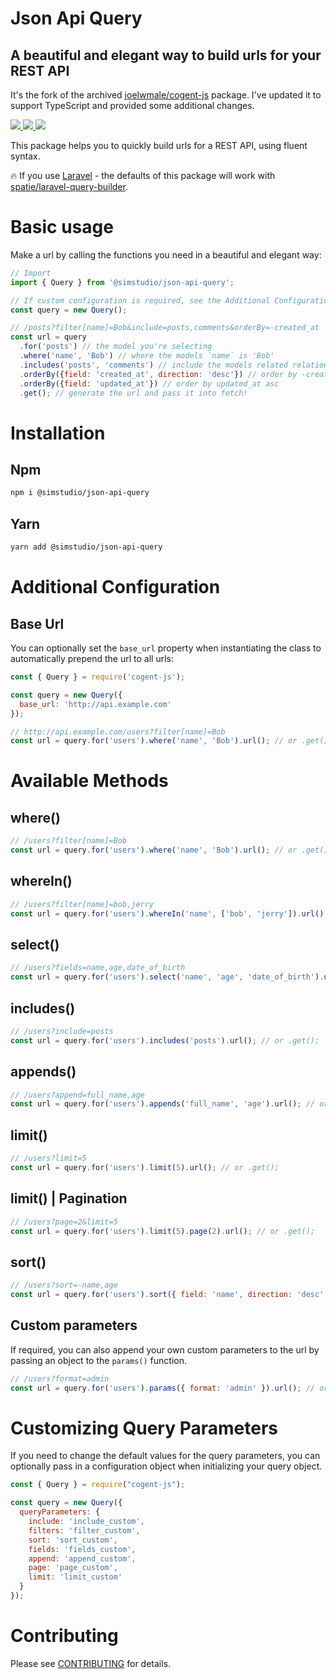 # Json Api Query

## A beautiful and elegant way to build urls for your REST API
It's the fork of the archived [joelwmale/cogent-js](https://github.com/joelwmale/cogent-js) package.
I've updated it to support TypeScript and provided some additional changes.

<a href="https://www.npmjs.com/package/cogent-js">
  <img src="https://img.shields.io/npm/v/cogent-js.svg" />
</a> 
<a href="https://travis-ci.org/joelwmale/cogent-js">
  <img src="https://travis-ci.org/joelwmale/cogent-js.svg?branch=master" />
</a>
<a href="https://github.com/joelwmale/cogent-js/blob/master/LICENSE">
  <img src="https://img.shields.io/apm/l/vim-mode.svg" />
</a>

This package helps you to quickly build urls for a REST API, using fluent syntax.

🔥 If you use [Laravel](https://github.com/laravel/laravel) - the defaults of this package will work with [spatie/laravel-query-builder](https://github.com/spatie/laravel-query-builder).

# Basic usage

Make a url by calling the functions you need in a beautiful and elegant way:

```js
// Import
import { Query } from '@simstudio/json-api-query';

// If custom configuration is required, see the Additional Configuration section
const query = new Query();

// /posts?filter[name]=Bob&include=posts,comments&orderBy=-created_at
const url = query
  .for('posts') // the model you're selecting
  .where('name', 'Bob') // where the models `name` is 'Bob'
  .includes('posts', 'comments') // include the models related relationships: posts and comments
  .orderBy({field: 'created_at', direction: 'desc'}) // order by -created_at desc
  .orderBy({field: 'updated_at'}) // order by updated_at asc
  .get(); // generate the url and pass it into fetch!
```

# Installation

## Npm

```bash
npm i @simstudio/json-api-query
```

## Yarn

```bash
yarn add @simstudio/json-api-query
```

# Additional Configuration

## Base Url

You can optionally set the `base_url` property when instantiating the class to automatically prepend the url to all urls:

```js
const { Query } = require('cogent-js');

const query = new Query({
  base_url: 'http://api.example.com'
});

// http://api.example.com/users?filter[name]=Bob
const url = query.for('users').where('name', 'Bob').url(); // or .get();
```

# Available Methods

## where()

```js
// /users?filter[name]=Bob
const url = query.for('users').where('name', 'Bob').url(); // or .get();
```

## whereIn()

```js
// /users?filter[name]=bob,jerry
const url = query.for('users').whereIn('name', ['bob', 'jerry']).url(); // or .get();
```

## select()

```js
// /users?fields=name,age,date_of_birth
const url = query.for('users').select('name', 'age', 'date_of_birth').url(); // or .get();
```

## includes()

```js
// /users?include=posts
const url = query.for('users').includes('posts').url(); // or .get();
```

## appends()

```js
// /users?append=full_name,age
const url = query.for('users').appends('full_name', 'age').url(); // or .get();
```

## limit()

```js
// /users?limit=5
const url = query.for('users').limit(5).url(); // or .get();
```

## limit() | Pagination

```js
// /users?page=2&limit=5
const url = query.for('users').limit(5).page(2).url(); // or .get();
```

## sort()

```js
// /users?sort=-name,age
const url = query.for('users').sort({ field: 'name', direction: 'desc' }, { field: 'age' }).url(); // or .get();
```

## Custom parameters

If required, you can also append your own custom parameters to the url by passing an object to the `params()` function.

```js
// /users?format=admin
const url = query.for('users').params({ format: 'admin' }).url(); // or .get();
```

# Customizing Query Parameters

If you need to change the default values for the query parameters, you can optionally pass in a configuration object when initializing your query object.

```js
const { Query } = require("cogent-js");

const query = new Query({
  queryParameters: {
    include: 'include_custom',
    filters: 'filter_custom',
    sort: 'sort_custom',
    fields: 'fields_custom',
    append: 'append_custom',
    page: 'page_custom',
    limit: 'limit_custom'
  }
});
```

# Contributing

Please see [CONTRIBUTING](CONTRIBUTING.md) for details.

